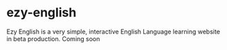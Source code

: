 # ezy-english
Ezy English is a very simple, interactive English Language learning website in beta production. 
Coming soon 
